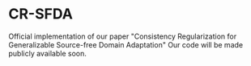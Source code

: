# CR-SFDA
Official implementation of our paper "Consistency Regularization for Generalizable Source-free Domain Adaptation"
Our code will be made publicly available soon.
